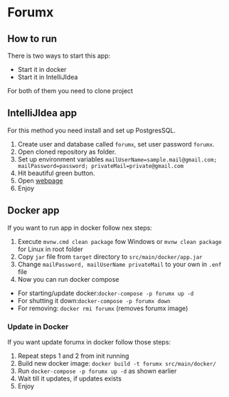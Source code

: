 # Forumx

## How to run

There is two ways to start this app:

- Start it in docker
- Start it in IntelliJIdea

For both of them you need to clone project

## IntelliJIdea app

For this method you need install and set up PostgresSQL.

1. Create user and database called `forumx`, set user password `forumx`.
2. Open cloned repository as folder.
3. Set up environment variables `mailUserName=sample.mail@gmail.com; mailPassword=password; privateMail=private@gmail.com`
4. Hit beautiful green button.
5. Open [webpage](http://localhost:8080)
6. Enjoy

## Docker app

If you want to run app in docker follow nex steps:

1. Execute `mvnw.cmd clean package` fow Windows or `mvnw clean package` for Linux in root folder
2. Copy `jar` file from `target` directory to `src/main/docker/app.jar`
3. Change `mailPassword, mailUserName privateMail` to your own in `.enf` file
4. Now you can run docker compose

- For starting/update docker:`docker-compose -p forumx up -d`
- For shutting it down:`docker-compose -p forumx down`
- For removing: `docker rmi forumx` (removes forumx image)

### Update in Docker

If you want update forumx in docker follow those steps:

1. Repeat steps 1 and 2 from init running
2. Build new docker image: `docker build -t forumx src/main/docker/`
3. Run `docker-compose -p forumx up -d` as shown earlier
4. Wait till it updates, if updates exists
5. Enjoy